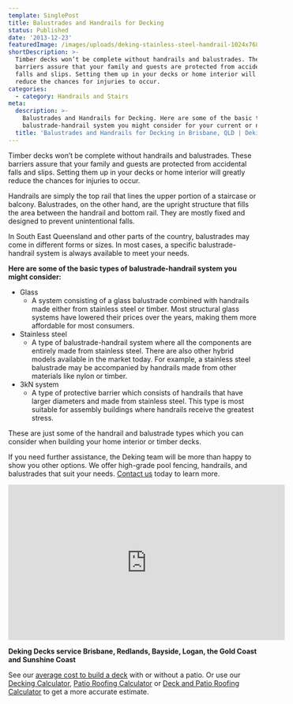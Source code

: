 ```yaml
---
template: SinglePost
title: Balustrades and Handrails for Decking
status: Published
date: '2013-12-23'
featuredImage: /images/uploads/deking-stainless-steel-handrail-1024x768.jpg
shortDescription: >-
  Timber decks won’t be complete without handrails and balustrades. These
  barriers assure that your family and guests are protected from accidental
  falls and slips. Setting them up in your decks or home interior will greatly
  reduce the chances for injuries to occur.
categories:
  - category: Handrails and Stairs
meta:
  description: >-
    Balustrades and Handrails for Decking. Here are some of the basic types of
    balustrade-handrail system you might consider for your current or new deck
  title: 'Balustrades and Handrails for Decking in Brisbane, QLD | Deking Decks'
---
```

Timber decks won’t be complete without handrails and balustrades. These barriers assure that your family and guests are protected from accidental falls and slips. Setting them up in your decks or home interior will greatly reduce the chances for injuries to occur.

Handrails are simply the top rail that lines the upper portion of a staircase or balcony. Balustrades, on the other hand, are the upright structure that fills the area between the handrail and bottom rail. They are mostly fixed and designed to prevent unintentional falls.

In South East Queensland and other parts of the country, balustrades may come in different forms or sizes. In most cases, a specific balustrade-handrail system is always available to meet your needs.

**Here are some of the basic types of balustrade-handrail system you might consider:**

* Glass
  * A system consisting of a glass balustrade combined with handrails made either from stainless steel or timber. Most structural glass systems have lowered their prices over the years, making them more affordable for most consumers.
* Stainless steel
  * A type of balustrade-handrail system where all the components are entirely made from stainless steel. There are also other hybrid models available in the market today. For example, a stainless steel balustrade may be accompanied by handrails made from other materials like nylon or timber.
* 3kN system
  * A type of protective barrier which consists of handrails that have larger diameters and made from stainless steel. This type is most suitable for assembly buildings where handrails receive the greatest stress.

These are just some of the handrail and balustrade types which you can consider when building your home interior or timber decks.

If you need further assistance, the Deking team will be more than happy to show you other options. We offer high-grade pool fencing, handrails, and balustrades that suit your needs. [Contact us](https://www.dekingdecks.com.au/contact/) today to learn more.

<iframe src="https://www.youtube.com/embed/8HptJMlOyRs?rel=0" width="560" height="315" frameborder="0" allowfullscreen="allowfullscreen"></iframe>

**Deking Decks service Brisbane, Redlands, Bayside, Logan, the Gold Coast and Sunshine Coast**

See our [average cost to build a deck](https://www.dekingdecks.com.au/posts/patio-installation-cost-timber-patio-and-roofing/) with or without a patio. Or use our [Decking Calculator](https://www.dekingdecks.com.au/quote-calculator/), [Patio Roofing Calculator](https://www.dekingdecks.com.au/quote-calculator/) or [Deck and Patio Roofing Calculator](https://www.dekingdecks.com.au/quote-calculator/) to get a more accurate estimate.
